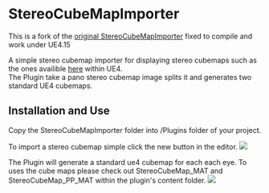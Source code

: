 # StereoCubeMapImporter

This is a fork of the [original StereoCubeMapImporter](https://github.com/opamp77/StereoCubeMapImporter) fixed to compile and work under UE4.15 

A simple stereo cubemap importer for displaying stereo cubemaps such as the ones availible [here](https://render.otoy.com/forum/viewforum.php?f=97)
within UE4.<br>
The Plugin take a pano stereo cubemap image splits it and generates two standard UE4 cubemaps.

## Installation and Use

Copy the StereoCubeMapImporter folder into /Plugins folder of your project.

To import a stereo cubemap simple click the new button in the editor.
![](http://i.imgur.com/i5P4DDn.png)


The Plugin will generate a standard ue4 cubemap for each each eye.
To uses the cube maps please check out StereoCubeMap_MAT and StereoCubeMap_PP_MAT within the plugin's content folder.
![](http://i.imgur.com/vNSmPXR.png)
